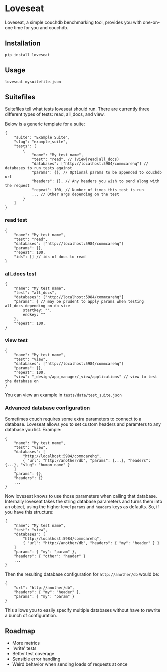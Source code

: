 # Loveseat
Loveseat, a simple couchdb benchmarking tool, provides you with one-on-one time for you and couchdb.

## Installation

```
pip install loveseat
```

## Usage

```
loveseat mysuitefile.json
```

## Suitefiles

Suitefiles tell what tests loveseat should run. There are currently three different types of tests: read, all_docs, and view.

Below is a generic template for a suite:

```
{
    "suite": "Example Suite",
    "slug": "example_suite",
    "tests": [
        {
            "name": "My test name",
            "test": "read", // (view|read|all_docs)
            "databases": ["http://localhost:5984/commcarehq"] // databases to run tests against
            "params": {}, // Optional params to be appended to couchdb url
            "headers": {}, // Any headers you wish to send along with the request
            "repeat": 100, // Number of times this test is run
            ... // Other args depending on the test
        }
    ]
}

```

### read test

```
{
    "name": "My test name",
    "test": "read",
    "databases": ["http://localhost:5984/commcarehq"]
    "params": {},
    "repeat": 100,
    "ids": [] // ids of docs to read
}
```
### all_docs test
```
{
    "name": "My test name",
    "test": "all_docs",
    "databases": ["http://localhost:5984/commcarehq"]
    "params": { // may be prudent to apply params when testing all_docs depending on db size
        startkey: "",
        endkey: ""
    },
    "repeat": 100,
}
```
### view test
```
{
    "name": "My test name",
    "test": "view",
    "databases": ["http://localhost:5984/commcarehq"]
    "params": {},
    "repeat": 100,
    "view": "_design/app_manager/_view/applications" // view to test the database on
}
```

You can view an example in `tests/data/test_suite.json`

### Advanced database configuration

Sometimes couch requires some extra parameters to connect to a database. Loveseat allows you to set custom headers and paramters to any database you list. Example:

```
{
    "name": "My test name",
    "test": "view",
    "databases": [
        "http://localhost:5984/commcarehq",
        { "url": "http://another/db", "params": {...}, "headers": {...}, "slug": "human name" }
    ]
    "params": {},
    "headers": {}
    ...
}
```

Now loveseat knows to use those parameters when calling that database. Internally loveseat takes the string database parameters and turns them into an object, using the higher level `params` and `headers` keys as defaults. So, if you have this structure:

```
{
    "name": "My test name",
    "test": "view",
    "databases": [
        "http://localhost:5984/commcarehq",
        { "url": "http://another/db", "headers": { "my": "header" } }
    ]
    "params": { "my": "param" },
    "headers": { "other": "header" }
    ...
}
```

Then the resulting database configuration for `http://another/db` would be:

```
{
    "url": "http://another/db",
    "headers": { "my": "header" },
    "params": { "my": "param" }
}
```
This allows you to easily specify multiple databases without have to rewrite a bunch of configuration.

## Roadmap

- More metrics
- 'write' tests
- Better test coverage
- Sensible error handling
- Weird behavior when sending loads of requests at once
